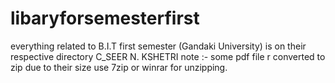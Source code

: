 # libaryforsemesterfirst
everything related to B.I.T first semester (Gandaki University) is on their respective directory
C_SEER N. KSHETRI
note :- some pdf file r converted to zip due to their size use 7zip or winrar for unzipping.
